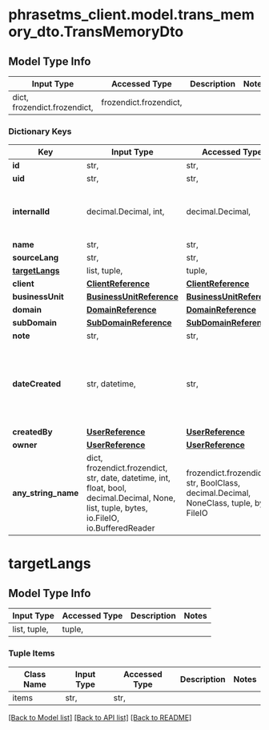 # phrasetms_client.model.trans_memory_dto.TransMemoryDto

## Model Type Info

| Input Type                   | Accessed Type          | Description | Notes |
| ---------------------------- | ---------------------- | ----------- | ----- |
| dict, frozendict.frozendict, | frozendict.frozendict, |             |

### Dictionary Keys

| Key                             | Input Type                                                                                                                                  | Accessed Type                                                                           | Description                                                        | Notes                                               |
| ------------------------------- | ------------------------------------------------------------------------------------------------------------------------------------------- | --------------------------------------------------------------------------------------- | ------------------------------------------------------------------ | --------------------------------------------------- |
| **id**                          | str,                                                                                                                                        | str,                                                                                    |                                                                    | [optional]                                          |
| **uid**                         | str,                                                                                                                                        | str,                                                                                    |                                                                    | [optional]                                          |
| **internalId**                  | decimal.Decimal, int,                                                                                                                       | decimal.Decimal,                                                                        |                                                                    | [optional] value must be a 32 bit integer           |
| **name**                        | str,                                                                                                                                        | str,                                                                                    |                                                                    | [optional]                                          |
| **sourceLang**                  | str,                                                                                                                                        | str,                                                                                    |                                                                    | [optional]                                          |
| **[targetLangs](#targetLangs)** | list, tuple,                                                                                                                                | tuple,                                                                                  |                                                                    | [optional]                                          |
| **client**                      | [**ClientReference**](ClientReference.md)                                                                                                   | [**ClientReference**](ClientReference.md)                                               |                                                                    | [optional]                                          |
| **businessUnit**                | [**BusinessUnitReference**](BusinessUnitReference.md)                                                                                       | [**BusinessUnitReference**](BusinessUnitReference.md)                                   |                                                                    | [optional]                                          |
| **domain**                      | [**DomainReference**](DomainReference.md)                                                                                                   | [**DomainReference**](DomainReference.md)                                               |                                                                    | [optional]                                          |
| **subDomain**                   | [**SubDomainReference**](SubDomainReference.md)                                                                                             | [**SubDomainReference**](SubDomainReference.md)                                         |                                                                    | [optional]                                          |
| **note**                        | str,                                                                                                                                        | str,                                                                                    |                                                                    | [optional]                                          |
| **dateCreated**                 | str, datetime,                                                                                                                              | str,                                                                                    |                                                                    | [optional] value must conform to RFC-3339 date-time |
| **createdBy**                   | [**UserReference**](UserReference.md)                                                                                                       | [**UserReference**](UserReference.md)                                                   |                                                                    | [optional]                                          |
| **owner**                       | [**UserReference**](UserReference.md)                                                                                                       | [**UserReference**](UserReference.md)                                                   |                                                                    | [optional]                                          |
| **any_string_name**             | dict, frozendict.frozendict, str, date, datetime, int, float, bool, decimal.Decimal, None, list, tuple, bytes, io.FileIO, io.BufferedReader | frozendict.frozendict, str, BoolClass, decimal.Decimal, NoneClass, tuple, bytes, FileIO | any string name can be used but the value must be the correct type | [optional]                                          |

# targetLangs

## Model Type Info

| Input Type   | Accessed Type | Description | Notes |
| ------------ | ------------- | ----------- | ----- |
| list, tuple, | tuple,        |             |

### Tuple Items

| Class Name | Input Type | Accessed Type | Description | Notes |
| ---------- | ---------- | ------------- | ----------- | ----- |
| items      | str,       | str,          |             |

[[Back to Model list]](../../README.md#documentation-for-models) [[Back to API list]](../../README.md#documentation-for-api-endpoints) [[Back to README]](../../README.md)
